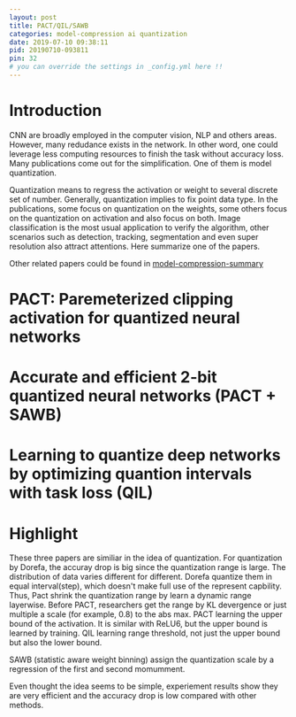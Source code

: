 ```yaml
---
layout: post
title: PACT/QIL/SAWB
categories: model-compression ai quantization
date: 2019-07-10 09:38:11
pid: 20190710-093811
pin: 32
# you can override the settings in _config.yml here !!
---
```


# Introduction

CNN are broadly employed in the computer vision, NLP and others areas. However, many redudance exists in the network. In other word, one could leverage less computing resources to finish the task without accuracy loss. Many publications come out for the simplification. One of them is model quantization. 

Quantization means to regress the activation or weight to several discrete set of number. Generally, quantization implies to fix point data type. In the publications, some focus on quantization on the weights, some others focus on the quantization on activation and also focus on both. Image classification is the most usual application to verify the algorithm, other scenarios such as detection, tracking, segmentation and even super resolution also attract attentions. Here summarize one of the papers.

Other related papers could be found in [model-compression-summary](https://blueardour.github.io/2019/04/29/model-compression-summary.html)

# PACT: Paremeterized clipping activation for quantized neural networks

# Accurate and efficient 2-bit quantized neural networks (PACT + SAWB)

# Learning to quantize deep networks by optimizing quantion intervals with task loss (QIL)

# Highlight
These three papers are similiar in the idea of quantization. For quantization by Dorefa, the accuray drop is big since the quantization range is large. The distribution of data varies different for different. Dorefa quantize them in equal interval(step), which doesn't make full use of the represent capbility. Thus, Pact shrink the quantization range by learn a dynamic range layerwise. Before PACT, researchers get the range by KL devergence or just multiple a scale (for example, 0.8) to the abs max. PACT learning the upper bound of the activation. It is similar with ReLU6, but the upper bound is learned by training. QIL learning range threshold, not just the upper bound but also the lower bound.

SAWB (statistic aware weight binning) assign the quantization scale by a regression of the first and second momumment.

Even thought the idea seems to be simple, experiement results show they are very efficient and the accuracy drop is low compared with other methods.


